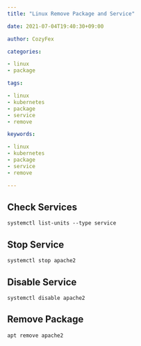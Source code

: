 ```yaml
---
title: "Linux Remove Package and Service"

date: 2021-07-04T19:40:30+09:00

author: CozyFex

categories:

- linux
- package

tags:

- linux
- kubernetes
- package
- service
- remove

keywords:

- linux
- kubernetes
- package
- service
- remove

---
```


## Check Services

```shell
systemctl list-units --type service
```

## Stop Service

```shell
systemctl stop apache2
```

## Disable Service

```shell
systemctl disable apache2
```

## Remove Package

```shell
apt remove apache2
```
